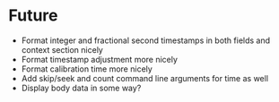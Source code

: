 # Future
* Format integer and fractional second timestamps in both fields and context section nicely
* Format timestamp adjustment more nicely
* Format calibration time more nicely
* Add skip/seek and count command line arguments for time as well
* Display body data in some way?
